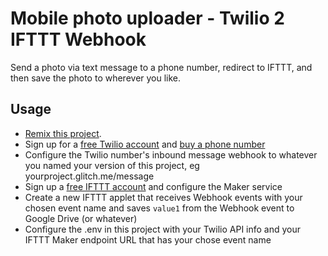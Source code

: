 Mobile photo uploader - Twilio 2 IFTTT Webhook
==============================================

Send a photo via text message to a phone number, redirect to IFTTT, and then save the photo to wherever you like.


## Usage

- [Remix this project](https://glitch.com/edit/#!/remix/twilio-ifttt-photo-redirect).
- Sign up for a [free Twilio account](http://twilio.com/try-twilio) and [buy a phone number](https://www.twilio.com/console/phone-numbers/search)
- Configure the Twilio number's inbound message webhook to whatever you named your version of this project, eg yourproject.glitch.me/message
- Sign up a [free IFTTT account](https://ifttt.com) and configure the Maker service
- Create a new IFTTT applet that receives Webhook events with your chosen event name and saves `value1` from the Webhook event to Google Drive (or whatever)
- Configure the .env in this project with your Twilio API info and your IFTTT Maker endpoint URL that has your chose event name